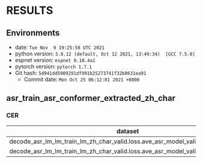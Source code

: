 <!-- Generated by scripts/utils/show_asr_result.sh -->
# RESULTS
## Environments
- date: `Tue Nov  9 19:25:58 UTC 2021`
- python version: `3.8.12 (default, Oct 12 2021, 13:49:34)  [GCC 7.5.0]`
- espnet version: `espnet 0.10.4a1`
- pytorch version: `pytorch 1.7.1`
- Git hash: `5d941dd5909291df991b25273741f32b0631ea91`
  - Commit date: `Mon Oct 25 06:12:01 2021 +0000`

## asr_train_asr_conformer_extracted_zh_char
### CER

|dataset|Snt|Wrd|Corr|Sub|Del|Ins|Err|S.Err|
|---|---|---|---|---|---|---|---|---|
|decode_asr_lm_lm_train_lm_zh_char_valid.loss.ave_asr_model_valid.acc.ave/dev_far|18899|253057|39.4|41.4|19.2|4.4|65.0|92.0|
|decode_asr_lm_lm_train_lm_zh_char_valid.loss.ave_asr_model_valid.acc.ave/test_far|14949|312412|20.0|30.2|49.8|0.5|80.6|93.4|
